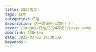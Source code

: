```yaml
---
title: 2024再见!
tags: 日常
categories: 日常
dsecription: 这一路满是心酸啊！！！
cover: /images/日常/2024再见!/cover.webp
abbrlink: 338e5ea
date: 2025-03-02 19:30:00
keywords:
---
```

